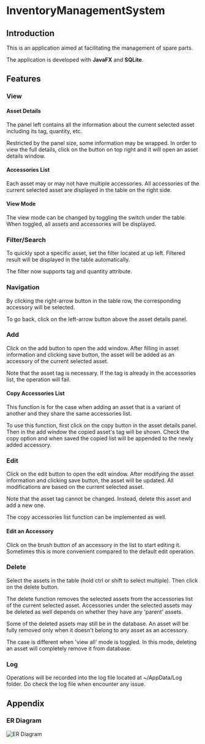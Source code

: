 # InventoryManagementSystem

## Introduction

This is an application aimed at facilitating the management of spare parts.

The application is developed with **JavaFX** and **SQLite**.

## Features

### View

#### Asset Details

The panel left contains all the information about the current selected asset including its tag, quantity, etc.

Restricted by the panel size, some information may be wrapped. In order to view the full details, click on the button on top right and it will open an asset details window.

#### Accessories List

Each asset may or may not have multiple accessories. All accessories of the current selected asset are displayed in the table on the right side.

#### View Mode

The view mode can be changed by toggling the switch under the table. When toggled, all assets and accessories will be displayed.

### Filter/Search

To quickly spot a specific asset, set the filter located at up left. Filtered result will be displayed in the table automatically.

The filter now supports tag and quantity attribute.

### Navigation

By clicking the right-arrow button in the table row, the corresponding accessory will be selected.

To go back, click on the left-arrow button above the asset details panel.

### Add

Click on the add button to open the add window. After filling in asset information and clicking save button, the asset will be added as an accessory of the current selected asset.

Note that the asset tag is necessary. If the tag is already in the accessories list, the operation will fail.

#### Copy Accessories List

This function is for the case when adding an asset that is a variant of another and they share the same accessories list.

To use this function, first click on the copy button in the asset details panel. Then in the add window the copied asset's tag will be shown. Check the copy option and when saved the copied list will be appended to the newly added accessory.

### Edit

Click on the edit button to open the edit window. After modifying the asset information and clicking save button, the asset will be updated. All modifications are based on the current selected asset.

Note that the asset tag cannot be changed. Instead, delete this asset and add a new one.

The copy accessories list function can be implemented as well.

#### Edit an Accessory

Click on the brush button of an accessory in the list to start editing it. Sometimes this is more convenient compared to the default edit operation.

### Delete

Select the assets in the table (hold ctrl or shift to select multiple). Then click on the delete button.

The delete function removes the selected assets from the accessories list of the current selected asset. Accessories under the selected assets may be deleted as well depends on whether they have any 'parent' assets.

Some of the deleted assets may still be in the database. An asset will be fully removed only when it doesn't belong to any asset as an accessory.

The case is different when 'view all' mode is toggled. In this mode, deleting an asset will completely remove it from database.

### Log

Operations will be recorded into the log file located at ~/AppData/Log folder. Do check the log file when encounter any issue.

## Appendix

### ER Diagram

![ER Diagram](https://user-images.githubusercontent.com/59434361/131804584-7b10b0b1-473e-4b04-adef-39e592e7bf0d.png)
